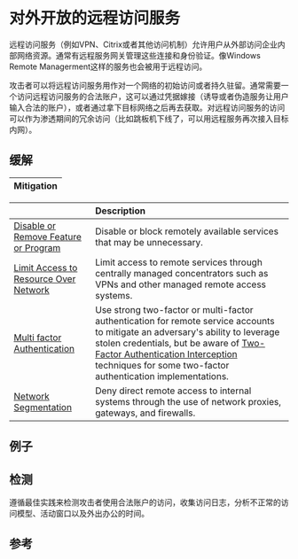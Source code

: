 # 对外开放的远程访问服务

远程访问服务（例如VPN、Citrix或者其他访问机制）允许用户从外部访问企业内部网络资源。通常有远程服务网关管理这些连接和身份验证。像Windows Remote Managerment这样的服务也会被用于远程访问。

攻击者可以将远程访问服务用作对一个网络的初始访问或者持久驻留。通常需要一个访问远程访问服务的合法账户，这可以通过凭据嫁接（诱导或者伪造服务让用户输入合法的账户），或者通过拿下目标网络之后再去获取。对远程访问服务的访问可以作为渗透期间的冗余访问（比如跳板机下线了，可以用远程服务再次接入目标内网）。

## 缓解

| Mitigation |
| :--- |


|  | Description |
| :--- | :--- |
| [Disable or Remove Feature or Program](https://attack.mitre.org/mitigations/M1042) |  Disable or block remotely available services that may be unnecessary. |
| [Limit Access to Resource Over Network](https://attack.mitre.org/mitigations/M1035) |  Limit access to remote services through centrally managed concentrators such as VPNs and other managed remote access systems. |
| [Multi factor Authentication](https://attack.mitre.org/mitigations/M1032) |  Use strong two-factor or multi-factor authentication for remote service accounts to mitigate an adversary's ability to leverage stolen credentials, but be aware of [Two-Factor Authentication Interception](https://attack.mitre.org/techniques/T1111) techniques for some two-factor authentication implementations. |
| [Network Segmentation](https://attack.mitre.org/mitigations/M1030) |  Deny direct remote access to internal systems through the use of network proxies, gateways, and firewalls. |

## 例子

## 检测

遵循最佳实践来检测攻击者使用合法账户的访问，收集访问日志，分析不正常的访问模型、活动窗口以及外出办公的时间。

## 参考



